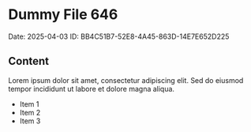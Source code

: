 # Dummy File 646

Date: 2025-04-03
ID: BB4C51B7-52E8-4A45-863D-14E7E652D225

## Content

Lorem ipsum dolor sit amet, consectetur adipiscing elit.
Sed do eiusmod tempor incididunt ut labore et dolore magna aliqua.

* Item 1
* Item 2
* Item 3
